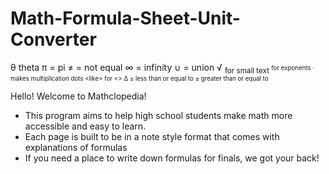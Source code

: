 # Math-Formula-Sheet-Unit-Converter
θ theta
π = pi
≠ = not equal
∞ = infinity
∪ = union 
√ 
<sub> for small text
<sup> for exponents
<span>&#183;</span> makes multiplication dots
&lt;like&gt; for <>
∆
<span>&#8804;</span> less than or equal to 
<span>&#8805;</span> greater than or equal to 

Hello! Welcome to Mathclopedia!

- This program aims to help high school students make math more accessible and easy to learn.
- Each page is built to be in a note style format that comes with explanations of formulas
- If you need a place to write down formulas for finals, we got your back!
